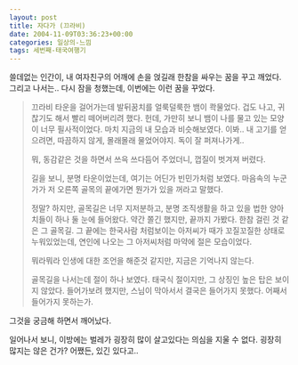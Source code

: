 ```yaml
---
layout: post
title: 자다가 (끄라비)
date: 2004-11-09T03:36:23+00:00
categories: 일상의-느낌
tags: 세번째-태국여행기
---
```

쓸데없는 인간이, 내 여자친구의 어깨에 손을 얹길래 한참을 싸우는 꿈을 꾸고 깨었다. 그리고 나서는.. 다시 잠을 청했는데, 이번에는 이런 꿈을 꾸었다.

<blockquote>끄라비 타운을 걸어가는데 발뒤꿈치를 얼룩덜룩한 뱀이 콱물었다. 겁도 나고, 귀찮기도 해서 빨리 떼어버리려 했다. 헌데, 가만히 보니 뱀이 나를 물고 있는 모양이 너무 필사적이었다. 마치 지금의 내 모습과 비슷해보였다. 이봐.. 내 고기를 얻으려면, 따끔하지 않게, 몰래몰래 물었어야지. 독이 잘 퍼져나가게..

뭐, 동감같은 것을 하면서 쓰윽 쓰다듬어 주었더니, 껍질이 벗겨져 버렸다.

길을 보니, 분명 타운이었는데, 여기는 어딘가 빈민가처럼 보였다. 마음속의 누군가가 저 오른쪽 골목의 끝에가면 뭔가가 있을 꺼라고 말했다.

정말? 하지만, 골목길은 너무 지저분하고, 분명 조직생활을 하고 있을 법한 양아치들이 하나 둘 눈에 들어왔다. 약간 쫄긴 했지만, 끝까지 가봤다. 한참 걸린 것 같은 그 골목길. 그 끝에는 한국사람 처럼보이는 아저씨가 때가 꼬질꼬질한 상태로 누워있었는데, 연인에 나오는 그 아저씨처럼 마약에 절은 모습이었다.

뭐라뭐라 인생에 대한 조언을 해준것 같지만, 지금은 기억나지 않는다.

골목길을 나서는데 절이 하나 보였다. 태국식 절이지만, 그 상징인 높은 탑은 보이지 않았다. 들어가보려 했지만, 스님이 막아서서 결국은 들어가지 못했다. 어째서 들어가지 못하는가.</blockquote>

그것을 궁금해 하면서 깨어났다.

일어나서 보니, 이방에는 벌레가 굉장히 많이 살고있다는 의심을 지울 수 없다. 굉장히 많지는 않은 건가? 어쨌든, 있긴 있다고..
